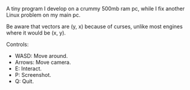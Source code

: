 A tiny program I develop on a crummy 500mb ram pc, while I fix another Linux problem on my main pc.

Be aware that vectors are (y, x) because of curses, unlike most engines where it would be (x, y).


Controls:
- WASD: Move around.
- Arrows: Move camera.
- E: Interact.
- P: Screenshot.
- Q: Quit.